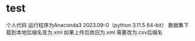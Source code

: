 # test
个人代码
运行程序为Anaconda3 2023.09-0（python 3.11.5 64-bit）
数据集下载到本地后缀名变为.xml   如果上传后依旧为.xml 需要改为.csv后缀名
